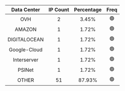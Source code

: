 | Data Center | IP Count | Percentage | Freq |
|:------------:|:--------:|:-----------:|:-----:|
| OVH | 2 | 3.45% | 🟢 |
| AMAZON | 1 | 1.72% | 🟢 |
| DIGITALOCEAN | 1 | 1.72% | 🟢 |
| Google-Cloud | 1 | 1.72% | 🟢 |
| Interserver | 1 | 1.72% | 🟢 |
| PSINet | 1 | 1.72% | 🟢 |
| OTHER | 51 | 87.93% | 🟢 |